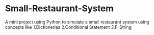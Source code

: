 # Small-Restaurant-System
A mini project using Python to simulate a small restaurant system using concepts like 1.Dictioneries    2.Conditional Statement   3.F-String
